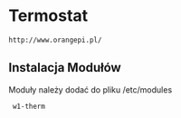 # Termostat 
	http://www.orangepi.pl/

## Instalacja Modułów

 Moduły należy dodać do pliku /etc/modules

``` w1-gpio
 w1-therm
```
